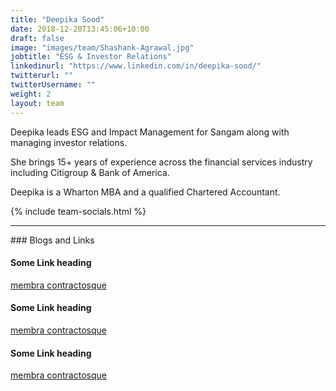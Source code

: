 ```yaml
---
title: "Deepika Sood"
date: 2018-12-20T13:45:06+10:00
draft: false
image: "images/team/Shashank-Agrawal.jpg"
jobtitle: "ESG & Investor Relations"
linkedinurl: "https://www.linkedin.com/in/deepika-sood/"
twitterurl: ""
twitterUsername: ""
weight: 2
layout: team
---
```


Deepika leads ESG and Impact Management for Sangam along with managing investor relations.

She brings 15+ years of experience across the financial services industry including Citigroup & Bank of America.

Deepika is a Wharton MBA and a qualified Chartered Accountant.


{% include team-socials.html %}

<hr/>
### Blogs and Links

#### Some Link heading
[membra contractosque](#linkurl)

#### Some Link heading
[membra contractosque](#linkurl)

#### Some Link heading
[membra contractosque](#linkurl)
